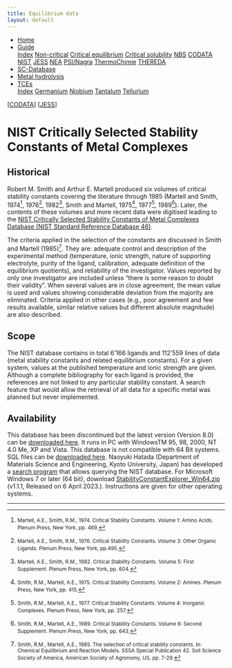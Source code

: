 ```yaml
---
title: Equilibrium data
layout: default
---
```

<ul>
  <li><a href="/">Home</a></li>
  <li class="dropdown">
    <a href="javascript:void(0)" class="dropbtn" class="active">Guide</a>
    <div class="dropdown-content">
      <a href="index.html">Index</a>
      <a href="noncritical.html">Non-critical</a>
      <a href="critical-equilibrium.html">Critical equilibrium</a>
      <a href="critical-solubility.html">Critical solubility</a>
      <a href="NBS.html">NBS</a>
      <a href="CODATA.html">CODATA</a>
      <a class="active" href="NIST.html">NIST</a>
      <a href="JESS.html">JESS</a>
      <a href="NEA.html">NEA</a>
      <a href="PSI.html">PSI/Nagra</a>
      <a href="thermochimie.html">ThermoChimie</a>
      <a href="THEREDA.html">THEREDA</a>
    </div>
  </li>
  <li><a href="/sc-database.html">SC-Database</a></li>
  <li><a href="/cost-nectar.html">Metal hydrolysis</a></li>
  <li class="dropdown">
    <a href="javascript:void(0)" class="dropbtn">TCEs</a>
    <div class="dropdown-content">
      <a href="/TCE/index.html">Index</a>
      <a href="/TCE/germanium.html">Germanium</a>
      <a href="/TCE/niobium.html">Niobium</a>
      <a href="/TCE/tantalum.html">Tantalum</a>
      <a href="/TCE/tellurium.html">Tellurium</a>
    </div>
  </li>
</ul>

[[CODATA](CODATA.html)] [[JESS](JESS.html)]


# NIST Critically Selected Stability Constants of Metal Complexes

## Historical

Robert M. Smith and Arthur E. Martell produced six volumes of critical stability constants covering the literature through 1985 (Martell and Smith, 1974[^1], 1976[^2], 1982[^3], Smith and Martell, 1975[^4], 1977[^5], 1989[^6]). Later, the contents of these volumes and more recent data were digitised leading to the <a  href="https://www.nist.gov/srd/nist46" target="_blank" rel="noopener">NIST Critically Selected Stability Constants of Metal Complexes Database (NIST Standard Reference Database 46)</a>.

The criteria applied in the selection of the constants are discussed in Smith and Martell (1985)[^7]. They are: adequate control and description of the experimental method (temperature, ionic strength, nature of supporting electrolyte, purity of the ligand, calibration, adequate definition of the equilibrium quotients), and reliability of the investigator. Values reported by only one investigator are included unless “there is some reason to doubt their validity”. When several values are in close agreement, the mean value is used and values showing considerable deviation from the majority are eliminated. Criteria applied in other cases (e.g., poor agreement and few results available, similar relative values but different absolute magnitude) are also described.

## Scope

The NIST database contains in total 6’166 ligands and 112’559 lines of data (metal stability constants and related equilibrium constants). For a given system, values at the published temperature and ionic strength are given. Although a complete bibliography for each ligand is provided, the references are not linked to any particular stability constant. A search feature that would allow the retrieval of all data for a specific metal was planned but never implemented.

## Availability

This database has been discontinued but the latest version (Version 8.0) can be <a  href="https://www.nist.gov/srd/nist46" target="_blank" rel="noopener">downloaded here</a>. It runs in PC with WindowsTM 95, 98, 2000, NT 4.0 Me, XP and Vista. This database is not compatible with 64 Bit systems. SQL files can be 
<a  href="https://data.nist.gov/od/id/mds2-2154" target="_blank" rel="noopener">downloaded here</a>. Naoyuki Hatada (Department of Materials Science and Engineering, Kyoto University, Japan) has developed a <a  href="https://n-hatada.github.io/stability-constant-explorer/english.html" target="_blank" rel="noopener">search program</a> that allows querying the NIST database. For Microsoft Windows 7 or later (64 bit), download <a  href="https://github.com/n-hatada/stability-constant-explorer/releases/download/v1.1.1/StabilityConstantExplorer_Win64.zip" target="_blank" rel="noopener">StabilityConstantExplorer_Win64.zip</a> (v1.1.1, Released on 6 April 2023.). Instructions are given for other operating systems.



---

[^1]: <small>Martell, A.E., Smith, R.M., 1974. Critical Stability Constants. Volume 1: Amino Acids. Plenum Press, New York, pp. 469.</small>
[^2]: <small>Martell, A.E., Smith, R.M., 1976. Critical Stability Constants. Volume 3: Other Organic Ligands. Plenum Press, New York, pp.495.</small>
[^3]: <small>Martell, A.E., Smith, R.M., 1982. Critical Stability Constants. Volume 5: First Supplement. Plenum Press, New York, pp. 604.</small>
[^4]: <small>Smith, R.M., Martell, A.E., 1975. Critical Stability Constants. Volume 2: Amines. Plenum Press, New York, pp. 415.</small>
[^5]: <small>Smith, R.M., Martell, A.E., 1977. Critical Stability Constants. Volume 4: Inorganic Complexes. Plenum Press, New York, pp. 257.</small>
[^6]: <small>Smith, R.M., Martell, A.E., 1989. Critical Stability Constants. Volume 6: Second Supplement. Plenum Press, New York, pp. 643.</small>
[^7]: <small>Smith, R.M., Martell, A.E., 1985. The selection of critical stability constants. In: Chemical Equilibrium and Reaction Models. SSSA Special Publication 42. Soil Science Society of America, American Society of Agronomy, US, pp. 7-29.</small>
